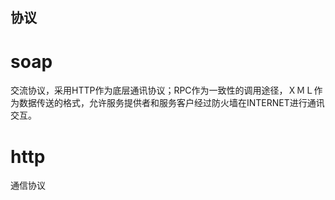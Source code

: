 ## 协议

# soap 
  交流协议，采用HTTP作为底层通讯协议；RPC作为一致性的调用途径，ＸＭＬ作为数据传送的格式，允许服务提供者和服务客户经过防火墙在INTERNET进行通讯交互。
# http 
  通信协议
